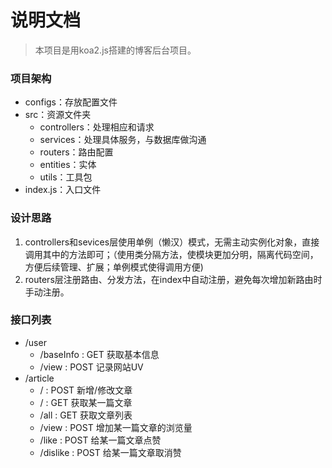 # 说明文档

> 本项目是用koa2.js搭建的博客后台项目。

### 项目架构
- configs：存放配置文件
- src：资源文件夹
  - controllers：处理相应和请求
  - services：处理具体服务，与数据库做沟通
  - routers：路由配置
  - entities：实体
  - utils：工具包
- index.js：入口文件

### 设计思路
1. controllers和sevices层使用单例（懒汉）模式，无需主动实例化对象，直接调用其中的方法即可；（使用类分隔方法，使模块更加分明，隔离代码空间，方便后续管理、扩展；单例模式使得调用方便)
2. routers层注册路由、分发方法，在index中自动注册，避免每次增加新路由时手动注册。

### 接口列表

- /user
  - /baseInfo : GET 获取基本信息
  - /view : POST 记录网站UV
- /article
  - / : POST 新增/修改文章 
  - / : GET 获取某一篇文章 
  - /all : GET 获取文章列表 
  - /view : POST 增加某一篇文章的浏览量
  - /like : POST 给某一篇文章点赞
  - /dislike : POST 给某一篇文章取消赞